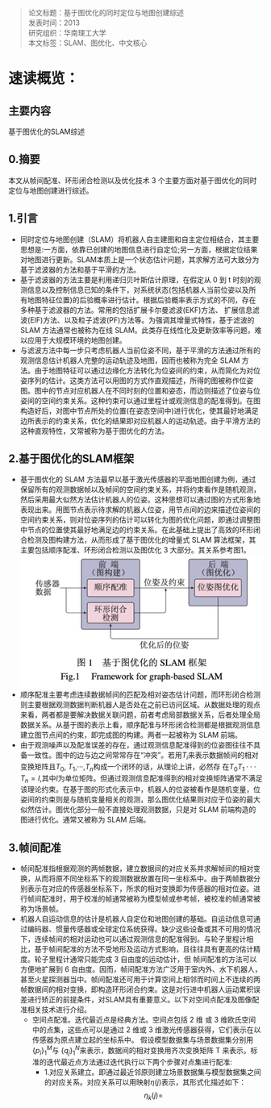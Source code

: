 >论文标题：基于图优化的同时定位与地图创建综述  
发表时间：2013  
研究组织：华南理工大学  
本文标签：SLAM、图优化、中文核心  


# 速读概览：
## 主要内容
基于图优化的SLAM综述

## 0.摘要
本文从帧间配准、环形闭合检测以及优化技术 3 个主要方面对基于图优化的同时定位与地图创建进行综述。

## 1.引言
* 同时定位与地图创建（SLAM）将机器人自主建图和自主定位相结合，其主要思想是:一方面，依靠已创建的地图信息进行自定位;另一方面，根据定位结果对地图进行更新。SLAM本质上是一个状态估计问题，其求解方法可大致分为基于滤波器的方法和基于平滑的方法。
* 基于滤波器的方法主要是利用递归贝叶斯估计原理，在假定从 0 到 t 时刻的观测信息以及控制信息已知的条件下，对系统状态(包括机器人当前位姿以及所有地图特征位置)的后验概率进行估计。根据后验概率表示方式的不同，存在多种基于滤波器的方法。常用的包括扩展卡尔曼滤波(EKF)方法、 扩展信息滤波(EIF)方法、以及粒子滤波(PF)方法等。为强调其增量式特性，基于滤波的 SLAM 方法通常也被称为在线 SLAM。此类存在线性化及更新效率等问题，难以应用于大规模环境的地图创建。
* 与滤波方法中每一步只考虑机器人当前位姿不同，基于平滑的方法通过所有的观测信息估计机器人完整的运动轨迹及地图，因而也被称为完全 SLAM 方法。由于地图特征可以通过边缘化方法转化为位姿间的约束，从而简化为对位姿序列的估计。这类方法可以用图的方式作直观描述，所得的图被称作位姿图。图中的节点对应机器人在不同时刻的位置和姿态，而边则描述了位姿与位姿间的空间约束关系。这种约束可以通过里程计或观测信息的配准得到。在图构造好后，对图中节点所处的位置(在姿态空间中)进行优化，使其最好地满足边所表示的约束关系，优化的结果即对应机器人的运动轨迹。由于平滑方法的这种直观特性，又常被称为基于图优化的方法。

## 2.基于图优化的SLAM框架
* 基于图优化的 SLAM 方法最早以基于激光传感器的平面地图创建为例，通过保留所有的观测数据帧以及帧间的空间约束关系，并将约束看作是随机观测，然后采用最大似然方法估计机器人的位姿。这种思想可以通过图的方式形象地表现出来。用图节点表示待求解的机器人位姿，用节点间的边来描述位姿间的空间约束关系，则对位姿序列的估计可以转化为图的优化问题，即通过调整图中节点的位置使其最好地满足边的约束关系。在此基础上提出了高效的环形闭合检测及图构建方法，从而形成了基于图优化的增量式 SLAM 算法框架，其主要包括顺序配准、环形闭合检测以及图优化 3 大部分。其关系参考图1。
![avatar](./img/graph-01.png)
* 顺序配准主要考虑连续数据帧间的匹配及相对姿态估计问题，而环形闭合检测则主要根据观测数据判断机器人是否处在之前已访问区域。从数据处理的观点来看，两者都是要解决数据关联问题，前者考虑局部数据关系，后者处理全局数据关系。从基于图的表示上看，顺序配准与环形闭合检测都是根据观测信息建立图节点间的约束，即完成图的构建。两者一起被称为 SLAM 前端。
* 由于观测噪声以及配准误差的存在，通过观测信息配准得到的位姿图往往不具备一致性。图中的边与边之间常常存在“冲突”。若用$T_i$来表示数据帧间的相对变换矩阵且$T_0$, $T_1$,···,$T_n$构成一个闭环的话，从理论上讲，必然存 在$T_0T_1···T_n=I$,其中$I$为单位矩阵。但通过观测信息配准得到的相对变换矩阵通常不满足该理论约束。在基于图的形式化表示中，机器人的位姿被看作是随机变量，位姿间的约束则是与随机变量相关的观测，那么图优化结果则对应于位姿的最大似然估计。图优化部分一般不直接处理观测数据，只是对 SLAM 前端构造的图进行优化。通常又被称为 SLAM 后端。

## 3.帧间配准
* 帧间配准指根据观测的两帧数据，建立数据间的对应关系并求解帧间的相对变换，从而将原不同坐标系下的观测数据放置在同一坐标系中。由于两帧数据分别表示在对应的传感器坐标系下，所求的相对变换即为传感器的相对位姿。进行帧间配准时，用于校准的帧通常被称为模型帧或参考帧，被校准的帧通常被称为场景帧。
* 机器人自运动信息的估计是机器人自定位和地图创建的基础。自运动信息可通过编码器、惯量传感器或全球定位系统获得。缺少这些设备或其不可用的情况下，连续帧间的相对运动也可以通过观测信息的配准得到。与轮子里程计相比，基于帧间配准的方法不受地形及运动方式影响，且往往具有更高的估计精度。轮子里程计通常只能完成 3 自由度的运动估计，但 帧间配准的方法可以方便地扩展到 6 自由度。因而，帧间配准方法广泛用于室内外、水下机器人，甚至火星探测器当中。帧间配准还可用于计算空间上相邻而时间上不连续的两帧数据间的相对变换，即构造环形闭合约束。这是对行进中机器人运动累积误差进行矫正的前提条件，对SLAM具有重要意义。以下对空间点配准及图像配准相关技术进行介绍。
  * 空间点配准。迭代最近点是经典方法。空间点包括 2 维 或 3 维欧氏空间中的点集，这些点可以是通过 2 维或 3 维激光传感器获得，它们表示在以传感器为原点建立起的坐标系中。
  假设模型数据集与场景数据集分别用$\{p_i\}_1^M$与 $\{q_j\}_1^N$来表示，数据间的相对变换用齐次变换矩阵 T 来表示。标准的迭代最近点方法通过迭代执行以下两个步骤对点集进行配准:
    * 1.对应关系建立。即通过最近邻原则建立场景数据集与模型数据集之间的对应关系。对应关系可以用映射$\eta(j)$表示，其形式化描述如下：
    $$\eta_k(j) = \tag{1}$$
